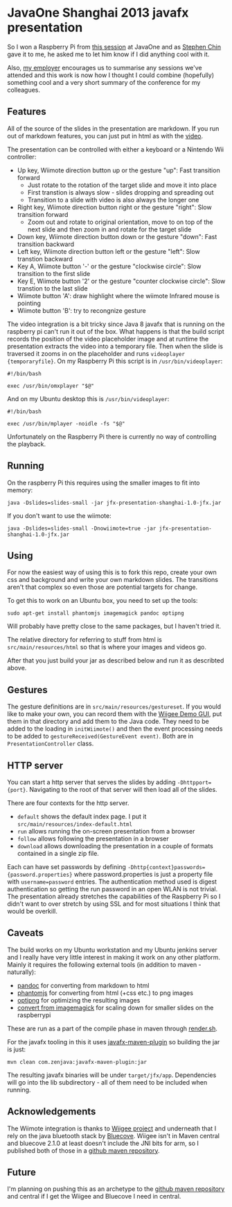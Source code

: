 # JavaOne Shanghai 2013 javafx presentation #

So I won a Raspberry Pi from [this session](https://oraclecn.activeevents.com/connect/sessionDetail.ww?SESSION_ID=2231)
at JavaOne and as [Stephen Chin](http://steveonjava.com/) gave it to me, he asked me to let him know if I did 
anything cool with it.

Also, [my employer](http://nitorcreations.com) encourages us to summarise any sessions we've attended and this work
is now how I thought I could combine (hopefully) something cool and a very short summary of the conference for my 
colleagues.

## Features ##

All of the source of the slides in the presentation are markdown. If you run out of markdown features, you can just
put in html as with the [video](src/main/resources/markdown/36_oracle_event.md).

The presentation can be controlled with either a keyboard or a Nintendo Wii controller:

* Up key, Wiimote direction button up or the gesture "up": Fast transition forward
    * Just rotate to the rotation of the target slide and move it into place
    * First transtion is always slow - slides dropping and spreading out
    * Transition to a slide with video is also always the longer one
* Right key, Wiimote direction button right or the gesture "right": Slow transition forward
    * Zoom out and rotate to original orientation, move to on top of the next slide and then zoom in and rotate for the target slide
* Down key, Wiimote direction button down or the gesture "down": Fast transition backward
* Left key, Wiimote direction button left or the gesture "left": Slow transtion backward
* Key A, Wiimote button '-' or the gesture "clockwise circle": Slow transition to the first slide
* Key E, Wiimote button '2' or the gesture "counter clockwise circle": Slow transtion to the last slide
* Wiimote button 'A': draw highlight where the wiimote Infrared mouse is pointing
* Wiimote button 'B': try to recongnize gesture

The video integration is a bit tricky since Java 8 javafx that is running on the raspberry pi can't
run it out of the box. What happens is that the build script records the position of the video placeholder image
and at runtime the presentation extracts the video into a temporary file. Then when the slide is traversed it zooms in on the
placeholder and runs ```videoplayer {temporaryfile}```. On my Raspberry Pi this script is in ```/usr/bin/videoplayer```:


```
#!/bin/bash

exec /usr/bin/omxplayer "$@"
```

And on my Ubuntu desktop this is ```/usr/bin/videoplayer```:

```
#!/bin/bash

exec /usr/bin/mplayer -noidle -fs "$@"
```

Unfortunately on the Raspberry Pi there is currently no way of controlling the playback.

## Running ##

On the raspberry Pi this requires using the smaller images to fit into memory:

```
java -Dslides=slides-small -jar jfx-presentation-shanghai-1.0-jfx.jar
```

If you don't want to use the wiimote:

```
java -Dslides=slides-small -Dnowiimote=true -jar jfx-presentation-shanghai-1.0-jfx.jar
```

## Using ##

For now the easiest way of using this is to fork this repo, create your own css and background and write your own
markdown slides. The transitions aren't that complex so even those are potential targets for change.

To get this to work on an Ubuntu box, you need to set up the tools:

```
sudo apt-get install phantomjs imagemagick pandoc optipng
```

Will probably have pretty close to the same packages, but I haven't tried it.

The relative directory for referring to stuff from html is ```src/main/resources/html``` so that is where your images
and videos go.

After that you just build your jar as described below and run it as describted above.

## Gestures ##

The gesture definitions are in ```src/main/resources/gestureset```. If you would like to make your own, you
can record them with the [Wiigee Demo GUI](http://www.wiigee.org/download/download.html), put them in that
directory and add them to the Java code. They need to be added to the loading in ```initWiimote()``` and
then the event processing needs to be added to ```gestureReceived(GestureEvent event)```. Both are in ```PresentationController```
class.

## HTTP server ##

You can start a http server that serves the slides by adding ```-Dhttpport={port}```. Navigating to the root of that
server will then load all of the slides.

There are four contexts for the http server. 
 * ```default``` shows the default index page. I put it ```src/main/resources/index-default.html```
 * ```run``` allows running the on-screen presentation from a browser
 * ```follow``` allows following the presentation in a browser
 * ```download``` allows downloading the presentation in a couple of formats contained in a single zip file.

Each can have set passwords by defining ```-Dhttp{context}passwords={password.properties}``` where password.properties is just
a property file with ```username=password``` entries. The authentication method used is digest authentication so getting the
run password in an open WLAN is not trivial. The presentation already stretches the capabilities of the Raspberry Pi so I didn't
want to over stretch by using SSL and for most situations I think that would be overkill.

	
## Caveats ##

The build works on my Ubuntu workstation and my Ubuntu jenkins server and I really have very little interest in making
it work on any other platform. Mainly it requires the following external tools (in addition to maven - naturally):

 * [pandoc](http://johnmacfarlane.net/pandoc/) for converting from markdown to html
 * [phantomjs](http://phantomjs.org/) for converting from html (+css etc.) to png images
 * [optipng](http://optipng.sourceforge.net/) for optimizing the resulting images
 * [convert from imagemagick](http://www.imagemagick.org/) for scaling down for smaller slides on the raspberrypi

These are run as a part of the compile phase in maven through [render.sh](render.sh). 

For the javafx tooling in this it uses [javafx-maven-plugin](http://zenjava.com/javafx/maven/)
so building the jar is just:

```
mvn clean com.zenjava:javafx-maven-plugin:jar
```

The resulting javafx binaries will be under ```target/jfx/app```. Dependencies will go into the lib subdirectory -
all of them need to be included when running.

## Acknowledgements ##

The Wiimote integration is thanks to [Wiigee project](http://www.wiigee.org/) and underneath that I rely on the java
bluetooth stack by [Bluecove](http://bluecove.org/). Wiigee isn't in Maven central and bluecove 2.1.0 at least doesn't
include the JNI bits for arm, so I published both of those in a [github maven repository](https://github.com/NitorCreations/maven-repository).

## Future ##

I'm planning on pushing this as an archetype to the [github maven repository](https://github.com/NitorCreations/maven-repository)
and central if I get the Wiigee and Bluecove I need in central.


